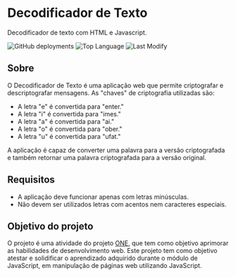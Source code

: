 # Decodificador de Texto

Decodificador de texto com HTML e Javascript.

![GitHub deployments](https://img.shields.io/github/deployments/pauloruan/challenge-alura-one-decodificador/production?style=for-the-badge) ![Top Language](https://img.shields.io/github/languages/top/pauloruan/challenge-alura-one-decodificador?style=for-the-badge) ![Last Modify](https://img.shields.io/github/last-commit/pauloruan/challenge-alura-one-decodificador?style=for-the-badge)

## Sobre

O Decodificador de Texto é uma aplicação web que permite criptografar e descriptografar mensagens. As "chaves" de criptografia utilizadas são:

- A letra "e" é convertida para "enter."
- A letra "i" é convertida para "imes."
- A letra "a" é convertida para "ai."
- A letra "o" é convertida para "ober."
- A letra "u" é convertida para "ufat."

A aplicação é capaz de converter uma palavra para a versão criptografada e também retornar uma palavra criptografada para a versão original.

## Requisitos

- A aplicação deve funcionar apenas com letras minúsculas.
- Não devem ser utilizados letras com acentos nem caracteres especiais.

## Objetivo do projeto

O projeto é uma atividade do projeto [ONE](https://github.com/alura-challenges/challenge-one-decodificador-br), que tem como objetivo aprimorar as habilidades de desenvolvimento web.
Este projeto tem como objetivo atestar e solidificar o aprendizado adquirido durante o módulo de JavaScript, em manipulação de páginas web utilizando JavaScript.

